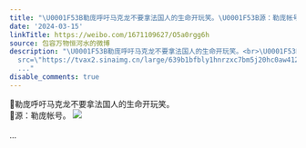 ```yaml
---
title: "\U0001F53B勒庞呼吁马克龙不要拿法国人的生命开玩笑。\U0001F53B源：勒庞帐号。 [图片]"
date: '2024-03-15'
linkTitle: https://weibo.com/1671109627/O5a0rgg6h
source: 包容万物恒河水的微博
description: "\U0001F53B勒庞呼吁马克龙不要拿法国人的生命开玩笑。<br>\U0001F53B源：勒庞帐号。 <img style=\"\"
  src=\"https://tvax2.sinaimg.cn/large/639b1bfbly1hnrzxc7bm5j20hc0aw412.jpg\" referrerpolicy=\"no-referrer\"><br><br>
  ..."
disable_comments: true
---
```

🔻勒庞呼吁马克龙不要拿法国人的生命开玩笑。<br>🔻源：勒庞帐号。 <img style="" src="https://tvax2.sinaimg.cn/large/639b1bfbly1hnrzxc7bm5j20hc0aw412.jpg" referrerpolicy="no-referrer"><br><br> ...